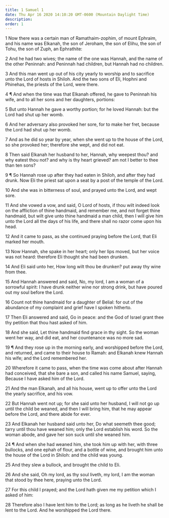 ```yaml
---
title: 1 Samuel 1
date: Thu Apr 16 2020 14:10:20 GMT-0600 (Mountain Daylight Time)
description: 
order: 1
---
```


<p>
  1 Now there was a certain man of Ramathaim-zophim, of mount Ephraim, and his
  name was Elkanah, the son of Jeroham, the son of Elihu, the son of Tohu, the
  son of Zuph, an Ephrathite:
</p>
<p>
  2 And he had two wives; the name of the one was Hannah, and the name of the
  other Peninnah: and Peninnah had children, but Hannah had no children.
</p>
<p>
  3 And this man went up out of his city yearly to worship and to sacrifice unto
  the Lord of hosts in Shiloh. And the two sons of Eli, Hophni and Phinehas, the
  priests of the Lord, were there.
</p>
<p>
  4 &#xB6; And when the time was that Elkanah offered, he gave to Peninnah his
  wife, and to all her sons and her daughters, portions:
</p>
<p>
  5 But unto Hannah he gave a worthy portion; for he loved Hannah: but the Lord
  had shut up her womb.
</p>
<p>
  6 And her adversary also provoked her sore, for to make her fret, because the
  Lord had shut up her womb.
</p>
<p>
  7 And as he did so year by year, when she went up to the house of the Lord, so
  she provoked her; therefore she wept, and did not eat.
</p>
<p>
  8 Then said Elkanah her husband to her, Hannah, why weepest thou? and why
  eatest thou not? and why is thy heart grieved? am not I better to thee than
  ten sons?
</p>
<p>
  9 &#xB6; So Hannah rose up after they had eaten in Shiloh, and after they had
  drunk. Now Eli the priest sat upon a seat by a post of the temple of the Lord.
</p>
<p>
  10 And she was in bitterness of soul, and prayed unto the Lord, and wept sore.
</p>
<p>
  11 And she vowed a vow, and said, O Lord of hosts, if thou wilt indeed look on
  the affliction of thine handmaid, and remember me, and not forget thine
  handmaid, but wilt give unto thine handmaid a man child, then I will give him
  unto the Lord all the days of his life, and there shall no razor come upon his
  head.
</p>
<p>
  12 And it came to pass, as she continued praying before the Lord, that Eli
  marked her mouth.
</p>
<p>
  13 Now Hannah, she spake in her heart; only her lips moved, but her voice was
  not heard: therefore Eli thought she had been drunken.
</p>
<p>
  14 And Eli said unto her, How long wilt thou be drunken? put away thy wine
  from thee.
</p>
<p>
  15 And Hannah answered and said, No, my lord, I am a woman of a sorrowful
  spirit: I have drunk neither wine nor strong drink, but have poured out my
  soul before the Lord.
</p>
<p>
  16 Count not thine handmaid for a daughter of Belial: for out of the abundance
  of my complaint and grief have I spoken hitherto.
</p>
<p>
  17 Then Eli answered and said, Go in peace: and the God of Israel grant thee
  thy petition that thou hast asked of him.
</p>
<p>
  18 And she said, Let thine handmaid find grace in thy sight. So the woman went
  her way, and did eat, and her countenance was no more sad.
</p>
<p>
  19 &#xB6; And they rose up in the morning early, and worshipped before the
  Lord, and returned, and came to their house to Ramah: and Elkanah knew Hannah
  his wife; and the Lord remembered her.
</p>
<p>
  20 Wherefore it came to pass, when the time was come about after Hannah had
  conceived, that she bare a son, and called his name Samuel, saying, Because I
  have asked him of the Lord.
</p>
<p>
  21 And the man Elkanah, and all his house, went up to offer unto the Lord the
  yearly sacrifice, and his vow.
</p>
<p>
  22 But Hannah went not up; for she said unto her husband, I will not go up
  until the child be weaned, and then I will bring him, that he may appear
  before the Lord, and there abide for ever.
</p>
<p>
  23 And Elkanah her husband said unto her, Do what seemeth thee good; tarry
  until thou have weaned him; only the Lord establish his word. So the woman
  abode, and gave her son suck until she weaned him.
</p>
<p>
  24 &#xB6; And when she had weaned him, she took him up with her, with three
  bullocks, and one ephah of flour, and a bottle of wine, and brought him unto
  the house of the Lord in Shiloh: and the child was young.
</p>
<p>25 And they slew a bullock, and brought the child to Eli.</p>
<p>
  26 And she said, Oh my lord, as thy soul liveth, my lord, I am the woman that
  stood by thee here, praying unto the Lord.
</p>
<p>
  27 For this child I prayed; and the Lord hath given me my petition which I
  asked of him:
</p>
<p>
  28 Therefore also I have lent him to the Lord; as long as he liveth he shall
  be lent to the Lord. And he worshipped the Lord there.
</p>
